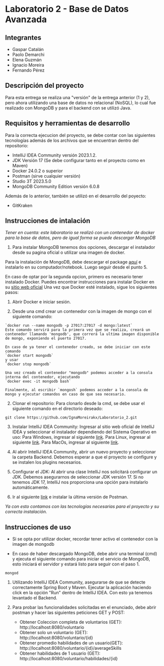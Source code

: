 # Laboratorio 2 - Base de Datos Avanzada

## Integrantes
* Gaspar Catalán
* Paolo Demarchi
* Elena Guzmán
* Ignacio Moreira
* Fernando Pérez

## Descripción del proyecto
Para esta entrega se realiza una "versión" de la entrega anterior (1 y 2), pero ahora utilizando una base de datos no relacional (NoSQL), lo cual fue realizado con MongoDB y para el backend con se utilizó Java.

## Requisitos y herramientas de desarrollo
Para la correcta ejecucion del proyecto, se debe contar con las siguientes tecnologías además de los archivos que se encuentran dentro del repositorio:

* IntelliJ IDEA Community versión 2023.1.2.
* JDK Versión 17 (Se debe configurar tanto en el proyecto como en Maven)
* Docker 24.0.2 o superior
* Postman (sirve cualquier versión)
* Studio 3T 2023.5.0
* MongoDB Community Edition versión 6.0.8
  
Además de lo anterior, también se utilizó en el desarrollo del poyecto:

* GitKraken

## Instrucciones de intalación

*Tener en cuenta: este laboratorio se realizó con un contenedor de docker para la base de datos, pero de igual forma se puede descargar MongoDB*
1. Para instalar MongoDB tenemos dos opciones, descargar el instalador desde su pagina oficial o utilizar una imagen de docker.

Para la instalación de MongoDB, debe descargar el package [aquí](https://www.mongodb.com/try/download/community) e instalarlo en su computador/notebook. Luego seguir desde el punto 5.

En caso de optar por la segunda opcion, primero es necesario tener instalado Docker. 
Puedes encontrar instrucciones para instalar Docker en su [sitio web oficial](https://docs.docker.com/get-docker/)
Una vez que Docker esté instalado, sigue los siguientes pasos:
  1. Abrir Docker e iniciar sesión.

  2. Desde una cmd crear un contenedor con la imagen de mongo con el siguiente comando:

    `docker run --name mongodb -p 27017:27017 -d mongo:latest`
    Este comando servirá para la primera vez que se realiza, creará un contenedor llamando 'mongodb', que correrá la ultima imagen disponible de mongo, exponiendo el puerto 27017.

    En caso de ya tener el contenedor creado, se debe iniciar con este comando
    `docker start mongodb`
    y usar
    `docker stop mongodb`

    Una vez creado el contenedor "mongodb" podemos acceder a la consola interna del contenedor, ejecutando
    `docker exec -it mongodb bash`

    Finalmente, al escribir `mongosh` podemos acceder a la consola de mongo y ejecutar comandos en caso de que sea necesario.

2. Clonar el repositorio: Para clonarlo desde la cmd, se debe usar el siguiente comando en el directorio deseado:
```
git clone https://github.com/IgnaMoreirakx/Laboratorio_2.git
```

3. Instalar IntelliJ IDEA Community: Ingresar al sitio web oficial de IntelliJ IDEA y seleccionar el instalador dependiendo del Sistema Operativo en uso:
Para Windows, ingresar al siguiente [link](https://www.jetbrains.com/idea/download/#section=windows).
Para Linux, ingresar al siguiente [link](https://www.jetbrains.com/es-es/idea/download/#section=linux).
Para MacOs, ingresar al siguiente [link](https://www.jetbrains.com/es-es/idea/download/#section=mac).

4. Al abrir IntelliJ IDEA Community, abrir un nuevo proyecto y seleccionar la carpeta Backend. Debemos esperar a que el proyecto se configure y se instalen los plugins necesarios.

5. Configurar el JDK: Al abrir una clase IntelliJ nos solicitará configurar un JDK. Debemos asegurarnos de seleccionar JDK versión 17. Si no tenemos JDK 17, IntelliJ nos proporciona una opción para instalarlo automáticamente.
   
6. Ir al siguiente [link](https://www.postman.com/downloads/) e instalar la última versión de Postman.

*Ya con esto contamos con las tecnologías necesarias para el proyecto y su correcta instalación.*

## Instrucciones de uso

* Si se opta por utilizar docker, recordar tener activo el contenedor con la imagen de mongodb

* En caso de haber descargado MongoDB, debe abrir una terminal (cmd) y ejecuta el siguiente comando para iniciar el servicio de MongoDB, esto iniciará el servidor y estará listo para seguir con el paso 1.
 ```
mongod
```
1. Utilizando IntelliJ IDEA Community, asegurarse de que se detecte correctamente Spring Boot y Maven. Ejecutar la aplicación haciendo click en la opción "Run" dentro de IntelliJ IDEA. Con esto ya tenemos levantado el Backend.

2. Para probar las funcionalidades solicitadas en el enunciado, debe abrir postman y hacer las siguientes peticiones GET y POST:
    * Obtener Coleccion completa de voluntarios (GET): http://localhost:8080/voluntario
    * Obtener solo un voluntario (GET): http://localhost:8080/voluntario/{id}
    * Obtener promedio habilidades de un usuario(GET): http://localhost:8080/voluntario/{id}/averageSkills
    * Obtener habilidades de 1 usuario (GET): http://localhost:8080/voluntario/habilidades/{id}

